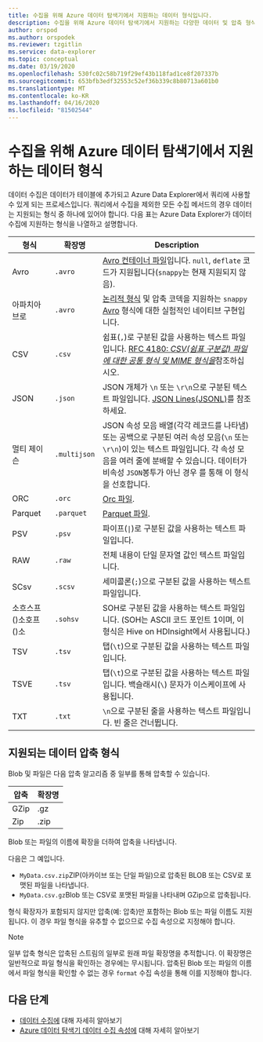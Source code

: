 ```yaml
---
title: 수집을 위해 Azure 데이터 탐색기에서 지원하는 데이터 형식입니다.
description: 수집을 위해 Azure 데이터 탐색기에서 지원하는 다양한 데이터 및 압축 형식에 대해 알아봅니다.
author: orspod
ms.author: orspodek
ms.reviewer: tzgitlin
ms.service: data-explorer
ms.topic: conceptual
ms.date: 03/19/2020
ms.openlocfilehash: 530fc02c58b719f29ef43b118fad1ce8f207337b
ms.sourcegitcommit: 653bfb3edf32553c52ef36b339c8b80713a601b0
ms.translationtype: MT
ms.contentlocale: ko-KR
ms.lasthandoff: 04/16/2020
ms.locfileid: "81502544"
---
```

# <a name="data-formats-supported-by-azure-data-explorer-for-ingestion"></a>수집을 위해 Azure 데이터 탐색기에서 지원하는 데이터 형식

데이터 수집은 데이터가 테이블에 추가되고 Azure Data Explorer에서 쿼리에 사용할 수 있게 되는 프로세스입니다. 쿼리에서 수집을 제외한 모든 수집 메서드의 경우 데이터는 지원되는 형식 중 하나에 있어야 합니다. 다음 표는 Azure Data Explorer가 데이터 수집에 지원하는 형식을 나열하고 설명합니다.

|형식   |확장명   |Description|
|---------|------------|-----------|
|Avro     |`.avro`     |[Avro 컨테이너 파일](https://avro.apache.org/docs/current/)입니다. `null`, `deflate` 코드가 지원됩니다(`snappy`는 현재 지원되지 않음).|
|아파치아브로|`.avro`    |[논리적 형식](https://avro.apache.org/docs/current/spec.html#Logical+Types) 및 압축 코덱을 지원하는 `snappy` [Avro](https://avro.apache.org/docs/current/) 형식에 대한 실험적인 네이티브 구현입니다.|
|CSV      |`.csv`      |쉼표(`,`)로 구분된 값을 사용하는 텍스트 파일입니다. [RFC 4180: _CSV(쉼표 구분값) 파일에 대한 공통 형식 및 MIME 형식을_](https://www.ietf.org/rfc/rfc4180.txt)참조하십시오.|
|JSON     |`.json`     |JSON 개체가 `\n` 또는 `\r\n`으로 구분된 텍스트 파일입니다. [JSON Lines(JSONL)](http://jsonlines.org/)를 참조하세요.|
|멀티 제이슨|`.multijson`|JSON 속성 모음 배열(각각 레코드를 나타냄) 또는 공백으로 구분된 여러 속성 모음(`\n` 또는 `\r\n`)이 있는 텍스트 파일입니다. 각 속성 모음을 여러 줄에 분배할 수 있습니다. 데이터가 비속성 `JSON`봉투가 아닌 경우 를 통해 이 형식을 선호합니다.|
|ORC      |`.orc`      |[Orc 파일](https://en.wikipedia.org/wiki/Apache_ORC).|
|Parquet  |`.parquet`  |[Parquet 파일](https://en.wikipedia.org/wiki/Apache_Parquet).|
|PSV      |`.psv`      |파이프(<code>&#124;</code>)로 구분된 값을 사용하는 텍스트 파일입니다.|
|RAW      |`.raw`      |전체 내용이 단일 문자열 값인 텍스트 파일입니다.|
|SCsv     |`.scsv`     |세미콜론(`;`)으로 구분된 값을 사용하는 텍스트 파일입니다.|
|소흐스프 ()소호프 ()소    |`.sohsv`    |SOH로 구분된 값을 사용하는 텍스트 파일입니다. (SOH는 ASCII 코드 포인트 1이며, 이 형식은 Hive on HDInsight에서 사용됩니다.)|
|TSV      |`.tsv`      |탭(`\t`)으로 구분된 값을 사용하는 텍스트 파일입니다.|
|TSVE     |`.tsv`      |탭(`\t`)으로 구분된 값을 사용하는 텍스트 파일입니다. 백슬래시(`\`) 문자가 이스케이프에 사용됩니다.|
|TXT      |`.txt`      |`\n`으로 구분된 줄을 사용하는 텍스트 파일입니다. 빈 줄은 건너뜁니다.|

## <a name="supported-data-compression-formats"></a>지원되는 데이터 압축 형식

Blob 및 파일은 다음 압축 알고리즘 중 일부를 통해 압축할 수 있습니다.

|압축|확장명|
|-----------|---------|
|GZip       |.gz      |
|Zip        |.zip     |

Blob 또는 파일의 이름에 확장을 더하여 압축을 나타냅니다.

다음은 그 예입니다.
* `MyData.csv.zip`ZIP(아카이브 또는 단일 파일)으로 압축된 BLOB 또는 CSV로 포맷된 파일을 나타냅니다.
* `MyData.csv.gz`Blob 또는 CSV로 포맷된 파일을 나타내며 GZip으로 압축됩니다.

형식 확장자가 포함되지 않지만 압축(예: 압축)만 포함하는 Blob 또는 파일 이름도 지원됩니다. 이 경우 파일 형식을 유추할 수 없으므로 수집 속성으로 지정해야 합니다.

> [!NOTE]
> 일부 압축 형식은 압축된 스트림의 일부로 원래 파일 확장명을 추적합니다. 이 확장명은 일반적으로 파일 형식을 확인하는 경우에는 무시됩니다. 압축된 Blob 또는 파일의 이름에서 파일 형식을 확인할 수 없는 경우 `format` 수집 속성을 통해 이를 지정해야 합니다.

## <a name="next-steps"></a>다음 단계

* [데이터 수집에](/azure/data-explorer/ingest-data-overview) 대해 자세히 알아보기
* [Azure 데이터 탐색기 데이터 수집 속성에](ingestion-properties.md) 대해 자세히 알아보기
